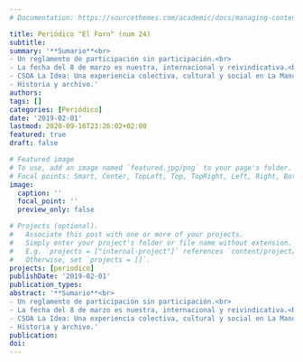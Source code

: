 ```yaml
---
# Documentation: https://sourcethemes.com/academic/docs/managing-content/

title: Periódico "El Foro" (num 24)
subtitle: 
summary: '**Sumario**<br>
- Un reglamento de participación sin participación.<br>
- La fecha del 8 de marzo es nuestra, internacional y reivindicativa.<br> 
- CSOA La Idea: Una experiencia colectiva, cultural y social en La Mancha.<br>  
- Historia y archivo.'
authors:
tags: []
categories: [Periódico]
date: '2019-02-01'
lastmod: 2020-09-16T23:26:02+02:00
featured: true
draft: false

# Featured image
# To use, add an image named `featured.jpg/png` to your page's folder.
# Focal points: Smart, Center, TopLeft, Top, TopRight, Left, Right, BottomLeft, Bottom, BottomRight.
image:
  caption: ''
  focal_point: ''
  preview_only: false

# Projects (optional).
#   Associate this post with one or more of your projects.
#   Simply enter your project's folder or file name without extension.
#   E.g. `projects = ["internal-project"]` references `content/project/deep-learning/index.md`.
#   Otherwise, set `projects = []`.
projects: [periodico]
publishDate: '2019-02-01'
publication_types:
abstract: '**Sumario**<br>
- Un reglamento de participación sin participación.<br>
- La fecha del 8 de marzo es nuestra, internacional y reivindicativa.<br> 
- CSOA La Idea: Una experiencia colectiva, cultural y social en La Mancha.<br>  
- Historia y archivo.'
publication: 
doi:
---
```

